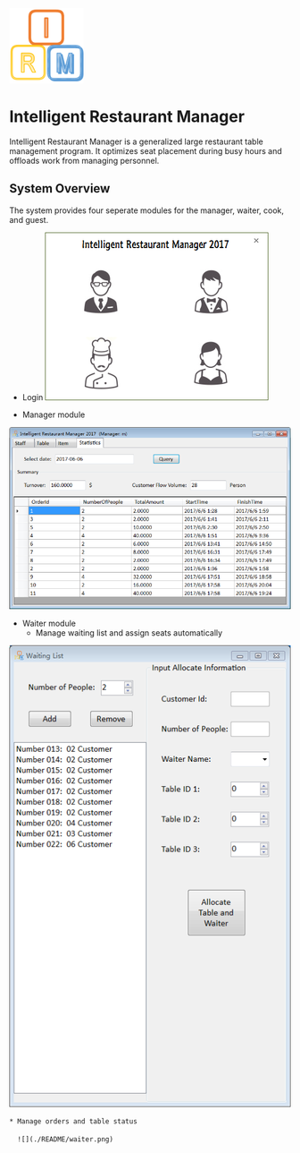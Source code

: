 ![](./README/logo.png)
# Intelligent Restaurant Manager
Intelligent Restaurant Manager is a generalized large restaurant table management program.
It optimizes seat placement during busy hours and offloads work from managing personnel.

## System Overview
The system provides four seperate modules for the manager, waiter, cook, and guest.

*  Login
  ![](./README/login.png)

*  Manager module

  ![](./README/manager.png)

*  Waiter module
    * Manage waiting list and assign seats automatically 
    
![](./README/waiting_list.png)
      
    * Manage orders and table status
    
      ![](./README/waiter.png)
